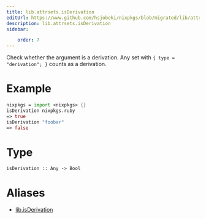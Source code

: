 ```yaml
---
title: lib.attrsets.isDerivation
editUrl: https://www.github.com/hsjobeki/nixpkgs/blob/migrated/lib/attrsets.nix#L806C5
description: lib.attrsets.isDerivation
sidebar:

    order: 7
---
```


Check whether the argument is a derivation. Any set with
`{ type = "derivation"; }` counts as a derivation.

# Example

```nix
nixpkgs = import <nixpkgs> {}
isDerivation nixpkgs.ruby
=> true
isDerivation "foobar"
=> false
```

# Type

```
isDerivation :: Any -> Bool
```


# Aliases

- [lib.isDerivation](/nix-doc-comments/reference/lib/lib-isderivation)


